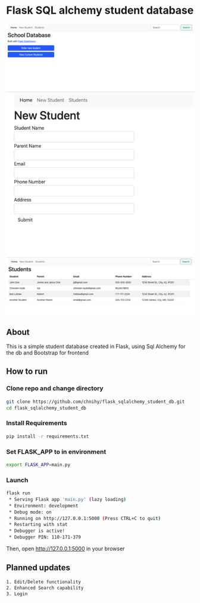 # Flask SQL alchemy student database

<img src="/app/static/screenshot_1.png" alt="preview 1">
<img src="/app/static/screenshot_2.png" alt="preview 2">
<img src="/app/static/screenshot_3.png" alt="preview 3">

## About 
This is a simple student database created in Flask, using Sql Alchemy for the db and Bootstrap for frontend

## How to run

### Clone repo and change directory
```bash
git clone https://github.com/chnihy/flask_sqlalchemy_student_db.git
cd flask_sqlalchemy_student_db
```

### Install Requirements
```bash
pip install -r requirements.txt
```

### Set FLASK_APP to in environment
```bash
export FLASK_APP=main.py
```

### Launch
```bash
flask run
 * Serving Flask app 'main.py' (lazy loading)
 * Environment: development
 * Debug mode: on
 * Running on http://127.0.0.1:5000 (Press CTRL+C to quit)
 * Restarting with stat
 * Debugger is active!
 * Debugger PIN: 110-171-379
```

Then, open http://127.0.0.1:5000 in your browser

## Planned updates
```
1. Edit/Delete functionality
2. Enhanced Search capability
3. Login
```
